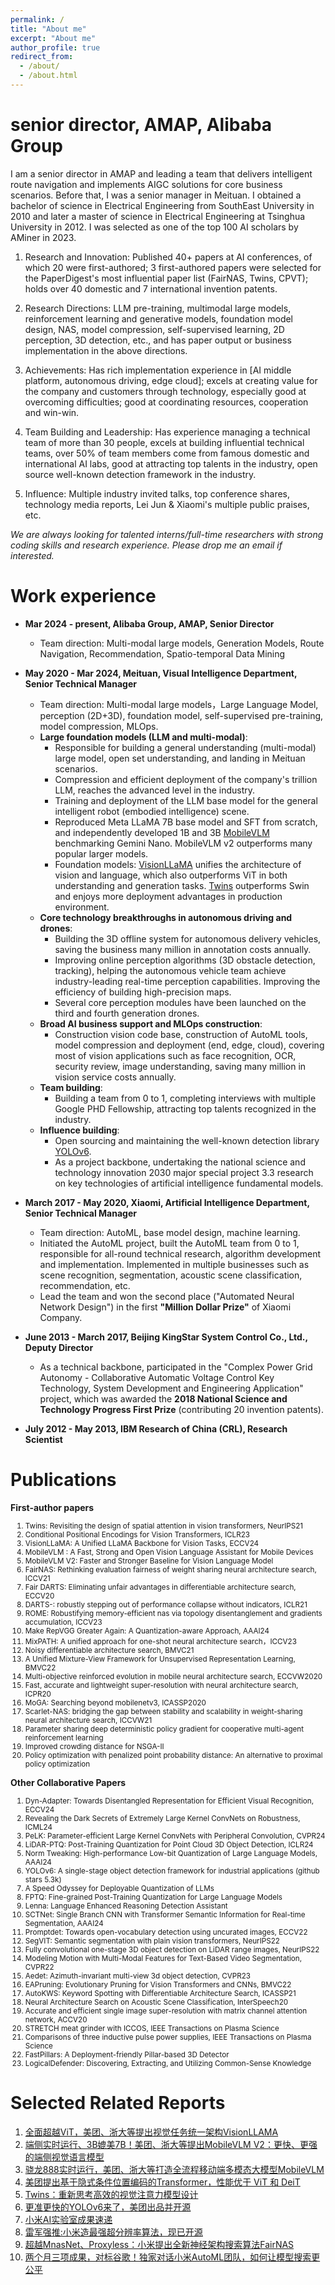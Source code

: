 ```yaml
---
permalink: /
title: "About me"
excerpt: "About me"
author_profile: true
redirect_from: 
  - /about/
  - /about.html
---
```



senior director, AMAP, Alibaba Group
======

I am a senior director in AMAP and leading a team that delivers intelligent route navigation and implements AIGC solutions for core business scenarios. Before that, I was a senior manager in Meituan. I obtained a bachelor of science in Electrical Engineering from SouthEast University in 2010 and later  a master of science in Electrical Engineering at Tsinghua University in 2012. I was selected as one of the top 100 AI scholars by AMiner in 2023.





1. Research and Innovation: Published 40+ papers at  AI conferences, of which 20 were first-authored; 3 first-authored papers were selected for the PaperDigest's most influential paper list (FairNAS, Twins, CPVT); holds over 40 domestic and 7 international invention patents.

2. Research Directions: LLM pre-training, multimodal large models, reinforcement learning and generative models, foundation model design, NAS, model compression, self-supervised learning, 2D perception, 3D detection, etc., and has paper output or business implementation in the above directions.

3. Achievements: Has rich implementation experience in [AI middle platform, autonomous driving, edge cloud]; excels at creating value for the company and customers through technology, especially good at overcoming difficulties; good at coordinating resources, cooperation and win-win.

4. Team Building and Leadership: Has experience managing a technical team of more than 30 people, excels at building influential technical teams, over 50% of team members come from famous domestic and international AI labs, good at attracting top talents in the industry, open source well-known detection framework in the industry.

5. Influence: Multiple industry invited talks, top conference shares, technology media reports, Lei Jun & Xiaomi's multiple public praises, etc.

*We are always looking for talented interns/full-time researchers with strong coding skills and research experience. Please drop me an email if interested.*



[//]: # (Education)

[//]: # (======)

[//]: # (* B.S. in EE, SouthEast University, 2010)

[//]: # (* M.S. in EE, Tsinghua University, 2012 )

Work experience
======
* __Mar 2024 - present, Alibaba Group, AMAP, Senior Director__
  * Team direction: Multi-modal large models, Generation Models, Route Navigation, Recommendation, Spatio-temporal Data Mining

* __May 2020 - Mar 2024, Meituan, Visual Intelligence Department, Senior Technical Manager__
  * Team direction: Multi-modal large models，Large Language Model, perception (2D+3D), foundation model, self-supervised pre-training, model compression, MLOps.
  * __Large foundation models (LLM and multi-modal)__:
    * Responsible for building a general understanding (multi-modal) large model, open set understanding, and landing in Meituan scenarios.
    * Compression and efficient deployment of the company's trillion LLM,  reaches the advanced level in the industry.
    * Training and deployment of the LLM base model for the general intelligent robot (embodied intelligence) scene.
    * Reproduced Meta LLaMA 7B base model and SFT from scratch, and independently developed 1B and 3B [MobileVLM](https://github.com/Meituan-AutoML/MobileVLM) benchmarking Gemini Nano. MobileVLM v2 outperforms many popular larger models.
    * Foundation models: [VisionLLaMA](https://github.com/Meituan-AutoML/VisionLLaMA) unifies the architecture of vision and language, which also outperforms ViT in both understanding and generation tasks. [Twins](https://github.com/Meituan-AutoML/Twins) outperforms Swin and  enjoys more deployment advantages in production environment.
  * __Core technology breakthroughs in autonomous driving and drones__: 
    * Building the 3D offline system for autonomous delivery vehicles, saving the business many million in annotation costs annually.
    * Improving online perception algorithms (3D obstacle detection, tracking), helping the autonomous vehicle team achieve industry-leading real-time perception capabilities. Improving the efficiency of building high-precision maps. 
    * Several core perception modules have been launched on the third and fourth generation drones. 
  * __Broad AI business support and MLOps construction__: 
    * Construction vision code base, construction of AutoML  tools, model compression and deployment (end, edge, cloud), covering most of  vision applications such as face recognition, OCR, security review, image understanding, saving many million in vision service costs annually.
  * __Team building__:
    * Building a team from 0 to 1, completing interviews with multiple Google PHD Fellowship, attracting top talents recognized in the industry.
  * __Influence building__:
    * Open sourcing and maintaining the well-known detection library [YOLOv6](https://github.com/meituan/YOLOv6).
    * As a project backbone, undertaking the national science and technology innovation 2030 major special project 3.3 research on key technologies of artificial intelligence fundamental models.
* __March 2017 - May 2020, Xiaomi, Artificial Intelligence Department, Senior Technical Manager__
  * Team direction: AutoML, base model design, machine learning.
  * Initiated the AutoML project, built the AutoML team from 0 to 1, responsible for all-round technical research, algorithm development and implementation. Implemented in multiple businesses such as scene recognition, segmentation, acoustic scene classification, recommendation, etc. 
  * Lead the team and  won the second place ("Automated Neural Network Design") in the first __"Million Dollar Prize"__ of Xiaomi Company. 
  
* __June 2013 - March 2017, Beijing KingStar System Control Co., Ltd., Deputy  Director__
  *  As a technical backbone, participated in the "Complex Power Grid Autonomy - Collaborative Automatic Voltage Control Key Technology, System Development and Engineering Application" project, which was awarded the __2018 National Science and Technology Progress First Prize__ (contributing 20 invention patents).

* __July 2012 - May 2013, IBM  Research of China (CRL), Research Scientist__

Publications
======
__First-author papers__
<ol>
<small>
  <li>Twins: Revisiting the design of spatial attention in vision transformers, NeurIPS21</li>
  <li>Conditional Positional Encodings for Vision Transformers, ICLR23</li>
  <li>VisionLLaMA: A Unified LLaMA Backbone for Vision Tasks, ECCV24 </li>
  <li>MobileVLM : A Fast, Strong and Open Vision Language Assistant for Mobile Devices </li>
  <li>MobileVLM V2: Faster and Stronger Baseline for Vision Language Model</li>
  <li>FairNAS: Rethinking evaluation fairness of weight sharing neural architecture search, ICCV21 </li>
  <li>Fair DARTS: Eliminating unfair advantages in differentiable architecture search, ECCV20</li>
  <li>DARTS-: robustly stepping out of performance collapse without indicators, ICLR21</li>
  <li>ROME: Robustifying memory-efficient nas via topology disentanglement and gradients accumulation, ICCV23</li>
  <li>Make RepVGG Greater Again: A Quantization-aware Approach, AAAI24</li>
  <li>MixPATH: A unified approach for one-shot neural architecture search，ICCV23</li>
  <li>Noisy differentiable architecture search, BMVC21</li>
  <li>A Unified Mixture-View Framework for Unsupervised Representation Learning, BMVC22</li>
  <li>Multi-objective reinforced evolution in mobile neural architecture search, ECCVW2020</li>
  <li>Fast, accurate and lightweight super-resolution with neural architecture search, ICPR20</li>
  <li>MoGA: Searching beyond mobilenetv3, ICASSP2020</li>
  <li>Scarlet-NAS: bridging the gap between stability and scalability in weight-sharing neural architecture search, ICCVW21</li>
  <li>Parameter sharing deep deterministic policy gradient for cooperative multi-agent reinforcement learning</li>
  <li>Improved crowding distance for NSGA-II</li>
  <li>Policy optimization with penalized point probability distance: An alternative to proximal policy optimization</li>
  </small>
</ol>


__Other Collaborative Papers__
<ol>
<small>
  <li>Dyn-Adapter: Towards Disentangled Representation for Efficient Visual Recognition, ECCV24</li>
  <li> Revealing the Dark Secrets of Extremely Large Kernel ConvNets on Robustness, ICML24</li>
  <li> PeLK: Parameter-efficient Large Kernel ConvNets with Peripheral Convolution, CVPR24</li>
  <li> LiDAR-PTQ: Post-Training Quantization for Point Cloud 3D Object Detection, ICLR24</li>
  <li>Norm Tweaking: High-performance Low-bit Quantization of Large Language Models, AAAI24</li>
  <li>YOLOv6: A single-stage object detection framework for industrial applications (github stars 5.3k)</li>
  <li>A Speed Odyssey for Deployable Quantization of LLMs </li>
  <li>FPTQ: Fine-grained Post-Training Quantization for Large Language Models </li>
  <li>Lenna: Language Enhanced Reasoning Detection Assistant </li>
  <li>SCTNet: Single Branch CNN with Transformer Semantic Information for Real-time Segmentation, AAAI24</li>
  <li>Promptdet: Towards open-vocabulary detection using uncurated images, ECCV22</li>
  <li>SegVIT: Semantic segmentation with plain vision transformers, NeurIPS22</li>
  <li>Fully convolutional one-stage 3D object detection on LiDAR range images, NeurIPS22</li>
  <li>Modeling Motion with Multi-Modal Features for Text-Based Video Segmentation, CVPR22</li>
  <li>Aedet: Azimuth-invariant multi-view 3d object detection, CVPR23</li>
  <li>EAPruning: Evolutionary Pruning for Vision Transformers and CNNs, BMVC22</li>
  <li>AutoKWS: Keyword Spotting with Differentiable Architecture Search, ICASSP21</li>
  <li>Neural Architecture Search on Acoustic Scene Classification, InterSpeech20</li>
  <li>Accurate and efficient single image super-resolution with matrix channel attention network, ACCV20</li>
  <li>STRETCH meat grinder with ICCOS, IEEE Transactions on Plasma Science</li>
  <li>Comparisons of three inductive pulse power supplies, IEEE Transactions on Plasma Science</li>
  <li>FastPillars: A Deployment-friendly Pillar-based 3D Detector</li>
  <li>LogicalDefender: Discovering, Extracting, and Utilizing Common-Sense Knowledge</li>
  </small>
</ol>


Selected Related Reports
======

1. [全面超越ViT，美团、浙大等提出视觉任务统一架构VisionLLAMA](https://mp.weixin.qq.com/s/grFI_fapRtjVp7CbPkfTNA)
2. [端侧实时运行、3B媲美7B！美团、浙大等提出MobileVLM V2：更快、更强的端侧视觉语言模型](https://mp.weixin.qq.com/s/WPLWmxkjlc6_2sn8ToHBqg)
3. [骁龙888实时运行，美团、浙大等打造全流程移动端多模态大模型MobileVLM](https://mp.weixin.qq.com/s/-KnewDBeCN7a1XPk22u9Pw)
4. [美团提出基于隐式条件位置编码的Transformer，性能优于 ViT 和 DeiT](https://www.jiqizhixin.com/articles/2021-02-26)
5. [Twins：重新思考高效的视觉注意力模型设计](https://tech.meituan.com/2022/03/24/twins-revisiting-the-design-of-spatial-attention-in-vision-transformers.html)
6. [更准更快的YOLOv6来了，美团出品并开源](https://www.jiqizhixin.com/articles/2022-06-26-2)
7. [小米AI实验室成果速递](https://weibo.com/1771925961/I3RJIzzj0)
8. [雷军强推:小米造最强超分辨率算法，现已开源](https://www.jiqizhixin.com/articles/2019-02-20-14)
9. [超越MnasNet、Proxyless：小米提出全新神经架构搜索算法FairNAS](https://www.jiqizhixin.com/articles/2019-07-05-6)
10. [两个月三项成果，对标谷歌！独家对话小米AutoML团队，如何让模型搜索更公平](https://mp.weixin.qq.com/s/lMLAd2sTZdRjbMa38HS3vg)